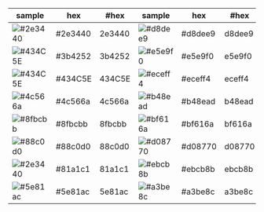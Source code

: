 
sample | hex | #hex | sample | hex | #hex
---|---|---|---|---|---
![#2e3440](https://via.placeholder.com/200/2e3440/000000?text=+) | #2e3440|2e3440 | ![#d8dee9](https://via.placeholder.com/200/d8dee9/000000?text=+) | #d8dee9|d8dee9 
![#434C5E](https://via.placeholder.com/200/3b4252/000000?text=+) | #3b4252|3b4252 | ![#e5e9f0](https://via.placeholder.com/200/e5e9f0/000000?text=+) | #e5e9f0|e5e9f0 
![#434C5E](https://via.placeholder.com/200/434C5E/000000?text=+) | #434C5E|434C5E | ![#eceff4](https://via.placeholder.com/200/eceff4/000000?text=+) | #eceff4|eceff4 
![#4c566a](https://via.placeholder.com/200/4c566a/000000?text=+) | #4c566a|4c566a | ![#b48ead](https://via.placeholder.com/200/b48ead/000000?text=+) | #b48ead|b48ead 
![#8fbcbb](https://via.placeholder.com/200/8fbcbb/000000?text=+) | #8fbcbb|8fbcbb | ![#bf616a](https://via.placeholder.com/200/bf616a/000000?text=+) | #bf616a|bf616a  
![#88c0d0](https://via.placeholder.com/200/88c0d0/000000?text=+) | #88c0d0|88c0d0 | ![#d08770](https://via.placeholder.com/200/d08770/000000?text=+) | #d08770|d08770  
![#2e3440](https://via.placeholder.com/200/81a1c1/000000?text=+) | #81a1c1|81a1c1 | ![#ebcb8b](https://via.placeholder.com/200/ebcb8b/000000?text=+) | #ebcb8b|ebcb8b  
![#5e81ac](https://via.placeholder.com/200/5e81ac/000000?text=+) | #5e81ac|5e81ac | ![#a3be8c](https://via.placeholder.com/200/a3be8c/000000?text=+) | #a3be8c|a3be8c 







